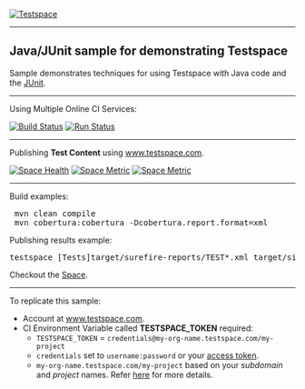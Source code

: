 [![Testspace](http://www.testspace.com/public/img/testspace_logo.png)](http://www.testspace.com)
***

## Java/JUnit sample for demonstrating Testspace

Sample demonstrates techniques for using Testspace with Java code and the [JUnit](http://junit.org/).

***
Using Multiple Online CI Services:

[![Build Status](https://travis-ci.org/testspace-samples/java.junit.svg?branch=master)](https://travis-ci.org/testspace-samples/java.junit)
[![Run Status](https://api.shippable.com/projects/5722082e2a8192902e1e3e96/badge?branch=master)](https://app.shippable.com/projects/5722082e2a8192902e1e3e96)

***
Publishing **Test Content** using www.testspace.com.

[![Space Health](https://samples.testspace.com/projects/124/spaces/454/badge)](https://samples.testspace.com/projects/124/spaces/454 "Test Cases")
[![Space Metric](https://samples.testspace.com/projects/124/spaces/454/metrics/293/badge)](https://samples.testspace.com/spaces/454/schema/Code%20Coverage "Code Coverage (branches)")
[![Space Metric](https://samples.testspace.com/projects/124/spaces/454/metrics/295/badge)](https://samples.testspace.com/spaces/454/schema/Code%20Coverage "Code Coverage (methods)")


***

Build examples:

<pre>
 mvn clean compile
 mvn cobertura:cobertura -Dcobertura.report.format=xml
</pre>

Publishing results example:

<pre>
testspace [Tests]target/surefire-reports/TEST*.xml target/site/cobertura/coverage.xml  $TESTSPACE_TOKEN/$BRANCH_NAME
</pre>

Checkout the [Space](https://samples.testspace.com/projects/java.junit).

***

To replicate this sample: 
  - Account at www.testspace.com.
  - CI Environment Variable called **TESTSPACE_TOKEN** required:
    -  `TESTSPACE_TOKEN` = `credentials@my-org-name.testspace.com/my-project`
    - `credentials` set to `username:password` or your [access token](http://help.testspace.com/using-your-organization:user-settings).
    - `my-org-name.testspace.com/my-project` based on your *subdomain* and *project* names. Refer [here](http://help.testspace.com/reference:runner-reference#login-credentials) for more details. 
    

 